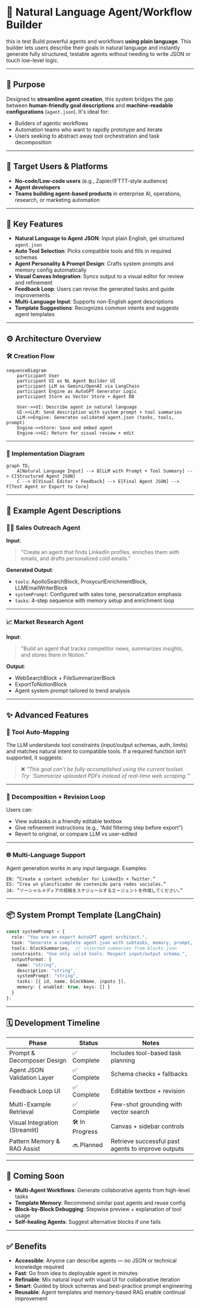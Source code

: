 # 🧠 Natural Language Agent/Workflow Builder

this is test
Build powerful agents and workflows **using plain language**. This builder lets users describe their goals in natural language and instantly generate fully structured, testable agents without needing to write JSON or touch low-level logic.

---

## 🎯 Purpose

Designed to **streamline agent creation**, this system bridges the gap between **human-friendly goal descriptions** and **machine-readable configurations** (`agent.json`). It's ideal for:

- Builders of agentic workflows
- Automation teams who want to rapidly prototype and iterate  
- Users seeking to abstract away tool orchestration and task decomposition

---

## 🔗 Target Users & Platforms

- **No-code/Low-code users** (e.g., Zapier/IFTTT-style audience)  
- **Agent developers**
- **Teams building agent-based products** in enterprise AI, operations, research, or marketing automation

---

## 🚀 Key Features

- **Natural Language to Agent JSON**: Input plain English, get structured `agent.json`
- **Auto Tool Selection**: Picks compatible tools and fills in required schemas
- **Agent Personality & Prompt Design**: Crafts system prompts and memory config automatically
- **Visual Canvas Integration**: Syncs output to a visual editor for review and refinement
- **Feedback Loop**: Users can revise the generated tasks and guide improvements
- **Multi-Language Input**: Supports non-English agent descriptions
- **Template Suggestions**: Recognizes common intents and suggests agent templates

---

## ⚙️ Architecture Overview

### 🛠 Creation Flow

```mermaid
sequenceDiagram
    participant User
    participant UI as NL Agent Builder UI
    participant LLM as Gemini/OpenAI via LangChain
    participant Engine as AutoGPT Generator Logic
    participant Store as Vector Store + Agent DB

    User->>UI: Describe agent in natural language
    UI->>LLM: Send description with system prompt + tool summaries
    LLM->>Engine: Generates validated agent.json (tasks, tools, prompt)
    Engine->>Store: Save and embed agent
    Engine->>UI: Return for visual review + edit
```

---

### 🔩 Implementation Diagram

```mermaid
graph TD;
    A[Natural Language Input] --> B[LLM with Prompt + Tool Summary] --> C[Structured Agent JSON]
    C --> D[Visual Editor + Feedback] --> E[Final Agent JSON] --> F[Test Agent or Export to Core]
```

---

## 🧠 Example Agent Descriptions

### 🧑‍💼 Sales Outreach Agent

**Input**:  
> "Create an agent that finds LinkedIn profiles, enriches them with emails, and drafts personalized cold emails."

**Generated Output**:
- `tools`: ApolloSearchBlock, ProxycurlEnrichmentBlock, LLMEmailWriterBlock
- `systemPrompt`: Configured with sales tone, personalization emphasis
- `tasks`: 4-step sequence with memory setup and enrichment loop

---

### 📈 Market Research Agent

**Input**:  
> "Build an agent that tracks competitor news, summarizes insights, and stores them in Notion."

**Output**:
- WebSearchBlock + FileSummarizerBlock  
- ExportToNotionBlock  
- Agent system prompt tailored to trend analysis

---

## ✨ Advanced Features

### 🧩 Tool Auto-Mapping

The LLM understands tool constraints (input/output schemas, auth, limits) and matches natural intent to compatible tools. If a required function isn’t supported, it suggests:

> ❌ *"This goal can't be fully accomplished using the current toolset. Try: 'Summarize uploaded PDFs instead of real-time web scraping.'"*

---

### 🧠 Decomposition + Revision Loop

Users can:
- View subtasks in a friendly editable textbox
- Give refinement instructions (e.g., “Add filtering step before export”)
- Revert to original, or compare LLM vs user-edited

---

### 🌐 Multi-Language Support

Agent generation works in any input language. Examples:

```
EN: “Create a content scheduler for LinkedIn + Twitter.”
ES: “Crea un planificador de contenido para redes sociales.”
JA: “ソーシャルメディアの投稿をスケジュールするエージェントを作成してください。”
```

---

## 📦 System Prompt Template (LangChain)

```ts
const systemPrompt = {
  role: "You are an expert AutoGPT agent architect.",
  task: "Generate a complete agent.json with subtasks, memory, prompt, and tools.",
  tools: blockSummaries,  // injected summaries from blocks.json
  constraints: "Use only valid tools. Respect input/output schema.",
  outputFormat: {
    name: "string",
    description: "string",
    systemPrompt: "string",
    tasks: [{ id, name, blockName, inputs }],
    memory: { enabled: true, keys: [] }
  }
};
```

---

## 🗓 Development Timeline

| Phase                        | Status      | Notes |
|-----------------------------|-------------|-------|
| Prompt & Decomposer Design  | ✅ Complete | Includes tool-based task planning |
| Agent JSON Validation Layer | ✅ Complete | Schema checks + fallbacks |
| Feedback Loop UI            | ✅ Complete | Editable textbox + revision |
| Multi-Example Retrieval     | ✅ Complete | Few-shot grounding with vector search |
| Visual Integration (Streamlit) | 🛠 In Progress | Canvas + sidebar controls |
| Pattern Memory & RAG Assist | 🔜 Planned  | Retrieve successful past agents to improve outputs |

---

## 🔮 Coming Soon

- **Multi-Agent Workflows**: Generate collaborative agents from high-level tasks
- **Template Memory**: Recommend similar past agents and reuse config
- **Block-by-Block Debugging**: Stepwise preview + explanation of tool usage
- **Self-healing Agents**: Suggest alternative blocks if one fails

---

## ✅ Benefits

- **Accessible**: Anyone can describe agents — no JSON or technical knowledge required  
- **Fast**: Go from idea to deployable agent in minutes  
- **Refinable**: Mix natural input with visual UI for collaborative iteration  
- **Smart**: Guided by block schemas and best-practice prompt engineering  
- **Reusable**: Agent templates and memory-based RAG enable continual improvement
